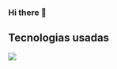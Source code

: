 ### Hi there 👋

<!--
**silviafds/silviafds** is a ✨ _special_ ✨ repository because its `README.md` (this file) appears on your GitHub profile.
# 👋 Olá, seja bem vindo ao meu Github.
## Meu nome é Silvia.

Here are some ideas to get you started:

- 🔭 No momento estou em busca de estágio na area de desenvolvimento web.
- 🌱 Atualmente estou estudando as tecnologias: Java e SpringBoot.
- 👯 Busco colaborar com algum projeto na área de desenvolvimento e sempre busco me aprimorar na área de tecnologia.
- 💬 Caso queira tirar alguma dúvida ou perguntar algo, envia no email: silviafernandes974@gmail.com ou mensagem pelo linkedin.
- 📫 Pode entrar em contato comigo pelo: link linkedin.
- ⚡ Hoje estudo na Universidade Federal do Rio Grande do Norte. Estou cursando a graduação de Tecnologia da Informação com ênfase em Desenvolvimento de Software.
-->

## Tecnologias usadas

 <img src="https://cdn.jsdelivr.net/gh/devicons/devicon/icons/java/java-original-wordmark.svg" />
          
